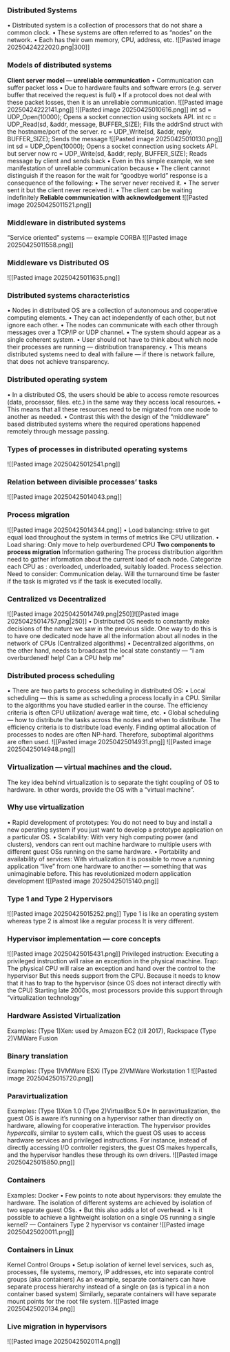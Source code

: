 ### Distributed Systems
• Distributed system is a collection of processors that do not share a common clock. 
• These systems are often referred to as “nodes” on the network. 
• Each has their own memory, CPU, address, etc.
![[Pasted image 20250424222020.png|300]]
### Models of distributed systems
**Client server model — unreliable communication**
• Communication can suffer packet loss 
• Due to hardware faults and software errors (e.g. server buffer that received the request is full) 
• If a protocol does not deal with these packet losses, then it is an unreliable communication.
![[Pasted image 20250424222141.png]]
![[Pasted image 20250425010616.png]]
int sd = UDP_Open(10000); Opens a socket connection using sockets API.
int rc = UDP_Read(sd, &addr, message, BUFFER_SIZE); Fills the addrSnd struct with the hostname/port of the server.
rc = UDP_Write(sd, &addr, reply, BUFFER_SIZE); Sends the message
![[Pasted image 20250425010130.png]]
int sd = UDP_Open(10000); Opens a socket connection using sockets API. but server now
rc = UDP_Write(sd, &addr, reply, BUFFER_SIZE); Reads message by client and sends back
• Even in this simple example, we see manifestation of unreliable communication because 
• The client cannot distinguish if the reason for the wait for “goodbye world” response is a consequence of the following: 
	• The server never received it. 
	• The server sent it but the client never received it. 
	• The client can be waiting indefinitely
**Reliable communication with acknowledgement**
![[Pasted image 20250425011521.png]]
### Middleware in distributed systems
“Service oriented” systems — example CORBA
![[Pasted image 20250425011558.png]]
### Middleware vs Distributed OS
![[Pasted image 20250425011635.png]]
### Distributed systems characteristics
• Nodes in distributed OS are a collection of autonomous and cooperative computing elements. 
	• They can act independently of each other, but not ignore each other. 
	• The nodes can communicate with each other through messages over a TCP/IP or UDP channel. 
• The system should appear as a single coherent system. 
	• User should not have to think about which node their processes are running — distribution transparency. 
	• This means distributed systems need to deal with failure — if there is network failure, that does not achieve transparency.
### Distributed operating system
• In a distributed OS, the users should be able to access remote resources (data, processor, files. etc.) in the same way they access local resources. 
• This means that all these resources need to be migrated from one node to another as needed. 
• Contrast this with the design of the “middleware” based distributed systems where the required operations happened remotely through message passing.
### Types of processes in distributed operating systems
![[Pasted image 20250425012541.png]]
### Relation between divisible processes’ tasks
![[Pasted image 20250425014043.png]]
### Process migration
![[Pasted image 20250425014344.png]]
• Load balancing: strive to get equal load throughout the system in terms of metrics like CPU utilization. 
• Load sharing: Only move to help overburdened CPU
**Two components to process migration**
Information gathering The process distribution algorithm need to gather information about the current load of each node. Categorize each CPU as : overloaded, underloaded, suitably loaded.
Process selection. Need to consider: Communication delay. Will the turnaround time be faster if the task is migrated vs if the task is executed locally.
### Centralized vs Decentralized
![[Pasted image 20250425014749.png|250]]![[Pasted image 20250425014757.png|250]]
• Distributed OS needs to constantly make decisions of the nature we saw in the previous slide. One way to do this is to have one dedicated node have all the information about all nodes in the network of CPUs (Centralized algorithms) 
• Decentralized algorithms, on the other hand, needs to broadcast the local state constantly — “I am overburdened! help! Can a CPU help me”
### Distributed process scheduling
• There are two parts to process scheduling in distributed OS: 
• Local scheduling — this is same as scheduling a process locally in a CPU. Similar to the algorithms you have studied earlier in the course. The efficiency criteria is often CPU utilization/ average wait time, etc. 
• Global scheduling — how to distribute the tasks across the nodes and when to distribute. The efficiency criteria is to distribute load evenly. Finding optimal allocation of processes to nodes are often NP-hard. Therefore, suboptimal algorithms are often used.
![[Pasted image 20250425014931.png]]
![[Pasted image 20250425014948.png]]
### Virtualization — virtual machines and the cloud.
The key idea behind virtualization is to separate the tight coupling of OS to hardware. In other words, provide the OS with a “virtual machine”.
### Why use virtualization
• Rapid development of prototypes: You do not need to buy and install a new operating system if you just want to develop a prototype application on a particular OS. 
• Scalability: With very high computing power (and clusters), vendors can rent out machine hardware to multiple users with different guest OSs running on the same hardware. 
• Portability and availability of services: With virtualization it is possible to move a running application “live” from one hardware to another — something that was unimaginable before. This has revolutionized modern application development
![[Pasted image 20250425015140.png]]
### Type 1 and Type 2 Hypervisors
![[Pasted image 20250425015252.png]]
Type 1 is like an operating system whereas type 2 is almost like a regular process
It is very different.
### Hypervisor implementation — core concepts
![[Pasted image 20250425015431.png]]
Privileged instruction: Executing a privileged instruction will raise an exception in the physical machine.
Trap: 
	The physical CPU will raise an exception and hand over the control to the hypervisor
	But this needs support from the CPU. Because it needs to know that it has to trap to the hypervisor (since OS does not interact directly with the CPU) Starting late 2000s, most processors provide this support through “virtualization technology”
### Hardware Assisted Virtualization
Examples: (Type 1)Xen: used by Amazon EC2 (till 2017), Rackspace (Type 2)VMWare Fusion
### Binary translation
Examples: (Type 1)VMWare ESXi (Type 2)VMWare Workstation 1
![[Pasted image 20250425015720.png]]
### Paravirtualization
Examples: (Type 1)Xen 1.0 (Type 2)VirtualBox 5.0*
In paravirtualization, the guest OS is aware it’s running on a hypervisor rather than directly on hardware, allowing for cooperative interaction. The hypervisor provides _hypercalls_, similar to system calls, which the guest OS uses to access hardware services and privileged instructions. For instance, instead of directly accessing I/O controller registers, the guest OS makes hypercalls, and the hypervisor handles these through its own drivers.
![[Pasted image 20250425015850.png]]
### Containers
Examples: Docker
• Few points to note about hypervisors: they emulate the hardware. The isolation of different systems are achieved by isolation of two separate guest OSs. 
• But this also adds a lot of overhead. 
• Is it possible to achieve a lightweight isolation on a single OS running a single kernel? — Containers
Type 2 hypervisor vs container
![[Pasted image 20250425020011.png]]
### Containers in Linux
Kernel Control Groups
• Setup isolation of kernel level services, such as, processes, file systems, memory, IP addresses, etc into separate control groups (aka containers)
As an example, separate containers can have separate process hierarchy instead of a single on (as is typical in a non container based system) Similarly, separate containers will have separate mount points for the root file system.
![[Pasted image 20250425020134.png]]
### Live migration in hypervisors
![[Pasted image 20250425020114.png]]
